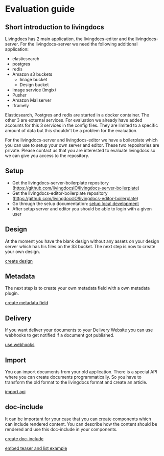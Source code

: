 # Evaluation guide

## Short introduction to livingdocs
Livingdocs has 2 main application, the livingdocs-editor and the livingdocs-server. For the livingdocs-server we need the following additional application:
- elasticsearch
- postgres
- redis
- Amazon s3 buckets
  - Image bucket
  - Design bucket
- Image service (Imgix)
- Pusher
- Amazon Mailserver
- Iframely

Elasticsearch, Postgres and redis are started in a docker container. The other 3 are external services. For evaluation we already have added accounts for this 3 services in the config files. They are limited to a specific amount of data but this shouldn't be a problem for the evaluation.

For the livingdocs-server and livingdocs-editor we have a boilerplate which you can use to setup your own server and editor. These two repositories are private. Please contact us that you are interested to evaluate livingdocs so we can give you access to the repository.

## Setup
- Get the livingdocs-server-boilerplate repository (https://github.com/livingdocsIO/livingdocs-server-boilerplate)
- Get the livingdocs-editor-boilerplate repository (https://github.com/livingdocsIO/livingdocs-editor-boilerplate)
- Go through the setup documentation: [setup local development](../reference-docs/getting-started-with-local-development)
- After setup server and editor you should be able to login with a given user

## Design
At the moment you have the blank design without any assets on your design server which has his files on the S3 bucket. The next step is now to create your own design. 

[create design](../reference-docs/common-designs/create_designs)

## Metadata
The next step is to create your own metadata field with a own metadata plugin. 

[create metadata field](../reference-docs/common-designs/create_designs)

## Delivery
If you want deliver your documents to your Delivery Website you can use webhooks to get notified if a document got published.

[use webhooks](../reference-docs/server-configuration/hooks)

## Import
You can import documents from your old application. There is a special API where you can create documents programmatically. So you have to transform the old format to the livingdocs format and create an article.

[import api](../server-import-api/import_api)

## doc-include
It can be important for your case that you can create components which can include rendered content. You can describe how the content should be rendered and use this doc-include in your components.

[create doc-include](../reference-docs/doc-includes/intro)

[embed teaser and list example](../reference-docs/doc-includes/embed_and_list)
